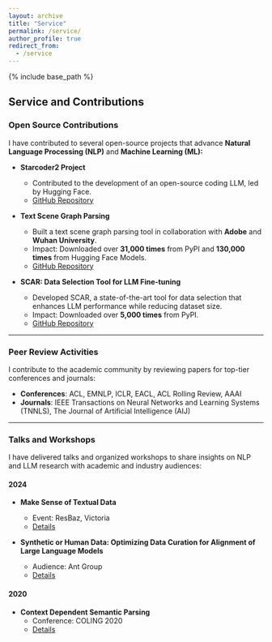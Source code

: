 ```yaml
---
layout: archive
title: "Service"
permalink: /service/
author_profile: true
redirect_from:
  - /service
---
```


{% include base_path %}

## Service and Contributions

### Open Source Contributions

I have contributed to several open-source projects that advance **Natural Language Processing (NLP)** and **Machine Learning (ML):**

- **Starcoder2 Project**  
  - Contributed to the development of an open-source coding LLM, led by Hugging Face.  
  - [GitHub Repository](https://github.com/bigcode-project/starcoder2)  

- **Text Scene Graph Parsing**  
  - Built a text scene graph parsing tool in collaboration with **Adobe** and **Wuhan University**.  
  - Impact: Downloaded over **31,000 times** from PyPI and **130,000 times** from Hugging Face Models.  
  - [GitHub Repository](https://github.com/zhuang-li/FactualSceneGraph)  

- **SCAR: Data Selection Tool for LLM Fine-tuning**  
  - Developed SCAR, a state-of-the-art tool for data selection that enhances LLM performance while reducing dataset size.  
  - Impact: Downloaded over **5,000 times** from PyPI.  
  - [GitHub Repository](https://github.com/zhuang-li/SCAR)  

---

### Peer Review Activities

I contribute to the academic community by reviewing papers for top-tier conferences and journals:

- **Conferences**: ACL, EMNLP, ICLR, EACL, ACL Rolling Review, AAAI
- **Journals**: IEEE Transactions on Neural Networks and Learning Systems (TNNLS), The Journal of Artificial Intelligence (AIJ)  

---

### Talks and Workshops

I have delivered talks and organized workshops to share insights on NLP and LLM research with academic and industry audiences:

#### 2024
- **Make Sense of Textual Data**  
  - Event: ResBaz, Victoria  
  - [Details](https://docs.google.com/presentation/d/1AgsvwwkyKHbZEsMJeyAwoHd8RvNjbpjCy5lRG7wwyNg/edit?usp=sharing)  

- **Synthetic or Human Data: Optimizing Data Curation for Alignment of Large Language Models**  
  - Audience: Ant Group  
  - [Details](https://docs.google.com/presentation/d/1EU4uhQyuJB2L0toIxNC2mYf-tDR-eK1e/edit?usp=sharing&ouid=113549627019053482077&rtpof=true&sd=true)  

#### 2020
- **Context Dependent Semantic Parsing**  
  - Conference: COLING 2020  
  - [Details](https://monashuni-my.sharepoint.com/:p:/g/personal/zhuang_li_monash_edu/EXAXDQoSPjVKopt7QVEU0-EBMbnxlI6I6U8mUKpL55y5_Q?rtime=4ymv6EMk3Ug)  
